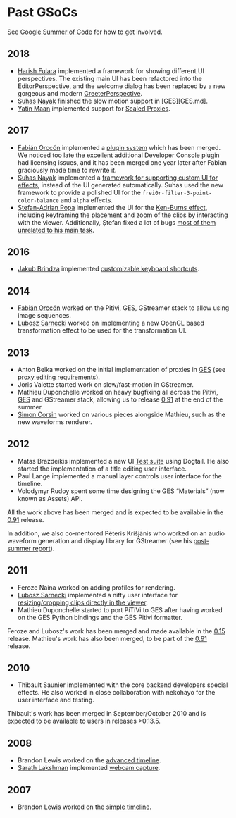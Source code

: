 # Past GSoCs

See [Google Summer of Code](Google_Summer_of_Code.md) for how to
get involved.

## 2018

-   [Harish Fulara](https://harishfulara07.wordpress.com/) implemented
    a framework for showing different UI perspectives. The existing
    main UI has been refactored into the EditorPerspective, and
    the welcome dialog has been replaced by a new gorgeous and modern
    [GreeterPerspective](https://harishfulara07.wordpress.com/2018/08/13/gsoc-2018-final-report-pitivi-ui-polishing/).
-   [Suhas Nayak](https://suhas2go.github.io) finished the slow motion
    support in [GES][GES.md].
-   [Yatin Maan](https://yatinmaan.github.io/) implemented support
    for [Scaled Proxies](https://yatinmaan.github.io/2018/08/14/GSoC-18-Final-Report/).

## 2017

-   [Fabián Orccón](https://cfoch.github.io/) implemented a
    [plugin system](https://cfoch.github.io/tech/2017/08/28/wrap-up-and-code-submission.html)
    which has been merged. We noticed too late the excellent additional
    Developer Console plugin had licensing issues, and it has been
    merged one year later after Fabian graciously made time to rewrite it.
-   [Suhas Nayak](https://suhas2go.github.io) implemented a [framework for
    supporting custom UI for effects](https://suhas2go.github.io/gnome/pitivi/2017/08/28/GSoCFinalReport/),
    instead of the UI generated automatically. Suhas used the new framework to
    provide a polished UI for the `frei0r-filter-3-point-color-balance` and
    `alpha` effects.
-   [Ștefan-Adrian Popa](https://stefanpopablog.wordpress.com) implemented
    the UI for the [Ken-Burns
    effect](https://stefanpopablog.wordpress.com/2017/08/22/gsoc-2017-coming-to-an-end/),
    including keyframing the placement and zoom of the clips by interacting with
    the viewer. Additionally, Ștefan fixed a lot of bugs [most of them unrelated
    to his main
    task](https://gist.github.com/stefanzzz22/260fa2be10bccd7404af87152ecd5a88).

## 2016

-   [Jakub Brindza](https://github.com/jakubbrindza) implemented
    [customizable keyboard
    shortcuts](http://www.jakubbrindza.com/2016/08/gsoc-with-pitivi.html).

## 2014

-   [Fabián Orccón](https://cfoch.github.io/) worked on the Pitivi,
    GES, GStreamer stack to allow using image sequences.
-   [Lubosz Sarnecki](https://lubosz.wordpress.com/) worked on
    implementing a new OpenGL based transformation effect to be used for
    the transformation UI.

## 2013

-   Anton Belka worked on the initial
    implementation of proxies in [GES](GES.md) (see [proxy
    editing requirements](design/proxy_editing_requirements.md)).
-   Joris Valette started work on slow/fast-motion in GStreamer.
-   Mathieu Duponchelle worked on heavy
    bugfixing all across the Pitivi, [GES](GES.md) and GStreamer
    stack, allowing us to release [0.91](releases/0.91.md) at the end of
    the summer.
-   [Simon Corsin](https://github.com/rFlex) worked on various pieces
    alongside Mathieu, such as the new waveforms renderer.

## 2012

-   Matas Brazdeikis implemented a new UI [Test
    suite](Testing.md) using Dogtail. He also started the
    implementation of a title editing user interface.
-   Paul Lange implemented a manual layer
    controls user interface for the timeline.
-   Volodymyr Rudoy spent some time
    designing the GES “Materials” (now known as Assets) API.

All the work above has been merged and is expected to be available in
the [0.91](releases/0.91.md) release.

In addition, we also co-mentored Pēteris Krišjānis who worked on an
audio waveform generation and display library for GStreamer (see his
[post-summer
report](http://pecisk.blogspot.ca/2012/11/state-of-libwaveform-after-gsoc.html)).

## 2011

-   Feroze Naina worked on adding profiles for rendering.
-   [Lubosz Sarnecki](https://lubosz.wordpress.com/) implemented a nifty
    user interface for [resizing/cropping clips directly in the
    viewer](https://lubosz.wordpress.com/2016/09/26/making-viewer-uis-for-pitivi/).
-   Mathieu Duponchelle started to port
    PiTiVi to GES after having worked on the GES Python bindings and the
    GES Pitivi formatter.

Feroze and Lubosz's work has been merged and made available in the
[0.15](releases/0.15.md) release. Mathieu's work has also been merged, to
be part of the [0.91](releases/0.91.md) release.

## 2010

-   Thibault Saunier implemented with the
    core backend developers special effects. He also worked in close
    collaboration with nekohayo for the user
    interface and testing.

Thibault's work has been merged in September/October 2010 and is
expected to be available to users in releases &gt;0.13.5.

## 2008

-   Brandon Lewis worked on the [advanced
    timeline](http://dotsony.blogspot.ch/search?updated-min=2008-01-01T00:00:00-08:00&updated-max=2009-01-01T00:00:00-08:00&max-results=41).
-   [Sarath Lakshman](http://www.sarathlakshman.com/about/) implemented
    [webcam
    capture](http://www.sarathlakshman.com/2008/09/28/pitivi-hacks).

## 2007

-   Brandon Lewis worked on the [simple
    timeline](Google_SoC_2007_-_Simple_Timeline.md).
